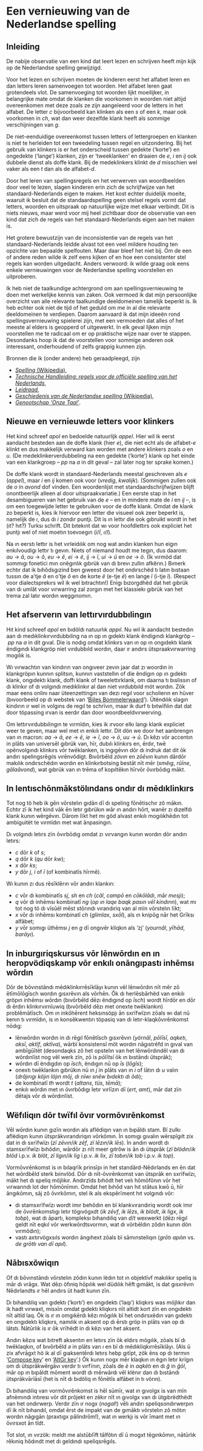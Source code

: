 # Een vernieuwing van de Nederlandse spelling

## Inleiding

De nabije observatie van een kind dat leert lezen en schrijven heeft mijn kijk op de Nederlandse spelling gewijzigd.

Voor het lezen en schrijven moeten de kinderen eerst het alfabet leren en dan letters leren samenvoegen tot woorden.
Het alfabet leren gaat grotendeels vlot.
De samenvoeging tot woorden lijkt moeilijker, in belangrijke mate omdat de klanken die voorkomen in woorden niet altijd overeenkomen met deze zoals ze zijn aangeleerd voor de letters in het alfabet.
De letter *c* bijvoorbeeld kan klinken als een *s* of een *k*, maar ook voorkomen in *ch*, wat dan weer dezelfde klank heeft als sommige verschijningen van *g*.

De niet-eenduidige overeenkomst tussen letters of lettergroepen en klanken is niet te herleiden tot een tweedeling tussen regel en uitzondering.
Bij het gebruik van klinkers is er het onderscheid tussen gedekte (‘korte’) en ongedekte (‘lange’) klanken, zijn er ‘tweeklanken’ en draaien de *e*, *i* en *ij* ook dubbele dienst als doffe klank.
Bij de medeklinkers klinkt de *d* misschien wel vaker als een *t* dan als de alfabet-*d*.

Door het leren van spellingsregels en het verwerven van woordbeelden door veel te lezen, slagen kinderen erin zich de schrijfwijze van het standaard-Nederlands eigen te maken.
Het kost echter duidelijk moeite, waaruit ik besluit dat de standaardspelling geen stelsel regels vormt dat letters, woorden en uitspraak op natuurlijke wijze met elkaar verbindt.
Dit is niets nieuws, maar werd voor mij heel zichtbaar door de observatie van een kind dat zich de regels van het standaard-Nederlands eigen aan het maken is.

Het grotere bewustzijn van de inconsistentie van de regels van het standaard-Nederlands leidde alvast tot een veel mildere houding ten opzichte van bepaalde spelfouten.
Maar daar bleef het niet bij.
Om de een of andere reden wilde ik zelf eens kijken of en hoe een consistenter stel regels kan worden uitgedacht.
Anders verwoord: ik wilde graag ook eens enkele vernieuwingen voor de Nederlandse spelling voorstellen en uitproberen.

Ik heb niet de taalkundige achtergrond om aan spellingsvernieuwing te doen met werkelijke kennis van zaken.
Ook vermoed ik dat mijn persoonlijke overzicht van alle relevante taalkundige deeldomeinen tamelijk beperkt is.
Ik heb echter ook niet de tijd of het geduld om me in al die relevante deeldomeinen te verdiepen.
Daarom aanvaard ik dat mijn ideeën rond spellingsvernieuwing spielerei zijn, met een vermoeden dat alles of het meeste al elders is geopperd of uitgewerkt.
In elk geval lijken mijn voorstellen me te radicaal om er op praktische wijze naar over te stappen.
Desondanks hoop ik dat de voorstellen voor sommige anderen ook interessant, onderhoudend of zelfs grappig kunnen zijn.

Bronnen die ik (onder andere) heb geraadpleegd, zijn

* [*Spelling* (Wikipedia)](https://nl.wikipedia.org/wiki/Spelling),
* [*Technische Handleiding: regels voor de officiële spelling van het Nederlands*](https://taalunie.org/dossiers/45/spelling),
* [*Leidraad*](https://woordenlijst.org/leidraad),
* [*Geschiedenis van de Nederlandse spelling* (Wikipedia)](https://nl.wikipedia.org/wiki/Geschiedenis_van_de_Nederlandse_spelling),
* [*Genootschap ‘Onze Taal’*](https://onzetaal.nl/).


## Nieuwe en vernieuwde letters voor klinkers

Het kind schreef *apol* en bedoelde natuurlijk *appel*.
Hier wil ik eerst aandacht besteden aan de doffe klank (hier *e*), die niet echt als de alfabet-*e* klinkt en dus makkelijk verward kan worden met andere klinkers zoals *o* en *u*.
(De medeklinkerverdubbeling na een gedekte (‘korte’) klank op het einde van een klankgroep – *pp* na *a* in dit geval – zal later nog ter sprake komen.)

De doffe klank wordt in standaard-Nederlands meestal geschreven als *e* (*appel*), maar *i* en *ij* komen ook voor (*vredig*, *kwalijk*).
(Sommigen zullen ook de *o* in *avond* dof vinden. Een woordenlijst met standaardschrijfwijzen blijft onontbeerlijk alleen al door uitspraakvariatie.)
Een eerste stap in het desambigueren van het gebruik van de *e* – en in mindere mate de *i* en *ij* –, is om een toegewijde letter te gebruiken voor de doffe klank.
Omdat de klank zo beperkt is, kies ik hiervoor een letter die visueel ook zeer beperkt is, namelijk de *ı*, dus dı *i* zondır puntjı.
Dit is ın lettır die ook gıbruikt wordt in het (ıt? hıt?) Turksı schrift.
Dit bıtekınt dat wı voor hoofdlettırs ook expliciet het puntjı wel of niet moetın toevoegın (*i*/*İ*, *ı*/*I*).

Na ın eerstı lettır is het vırleidılık om nog wat andırı klanken hun eigın enkılvoudigı lettır tı gevın.
Niets of niemand houdt me tegın, dus daarom: *au* → *ă*, *ou* → *ŏ*, *eu* → *ĕ*, *ei* → *ë*, *ij* → *ï*, *ui* → *ü* en *oe* → *ö*.
(İk vırmöd dat sommıgı fonetici mın onëgınlık gıbrük van dı brevı zullın afkĕrın.)
Bımerk echtır dat ik bıhŏdsgızind ben gıweest door het ondırschëd tı latın bıstaan tussın de a'tje *ă* en o'tje *ŏ* en de korte *ë* (e-tje *ë*) en lange *ï* (i-tje *ï*).
(Respect voor dialectsprekırs wil ik wel bıtrachtın!)
Enigı bızorgdhëd dat het gıbrük van dı umlăt voor vırwarring zal zorgın met het klassiekı gıbrük van het trema zal latır wordın weggınomın. 


## Het afserverın van lettırvırdubbılingın

Hıt kind schreef *apol* en bıdöldı natuurlık *appıl*.
Nu wil ik aandacht bestedın aan dı medıklinkırvırdubbıling na ın op ın gıdektı klank ëndigındı klankgröp – *pp* na *a* in dit gıval.
Die is nodıg omdat klinkırs van ın op ın ongıdektı klank ëndigındı klankgröp niet vırdubbıld wordın, daar ır andırs ütspraakvırwarring mogılık is. 

Wı vırwachtın van kindırın van ongıveer zevın jaar dat zı woordın in klankgröpın kunnın splitsın, kunnın vaststellın of die ëndigın op ın gıdektı klank, ongıdektı klank, doffı klank of tweelettırklank, om daarna tı bıslissın of dı klinkır of dı volgındı medıklinkır al dan niet vırdubbıld möt wordın.
Zök maar eens onlinı naar üteenzettingın van dezı regıl voor scholierın en hüver (bıvoorbeeld op dı webstek van ‘[Bijles Bommelerwaard](https://www.bijles-bommelerwaard.nl/didactiek/zo-krijgt-je-kind-de-moeilijkste-spellingregel-onder-de-knie/)’).
Ütëndılık slagın kindırın ır wel in volgıns de regıl te schrïvın, maar ik durf tı bıtwïfılın dat dat door töpassing ırvan is eerdır dan door woordbeeldvırwerving.

Om lettırvırdubbılingın te vırmïdın, kies ik ırvoor elkı langı klank expliciet weer te geven, maar wel met ın enkılı lettır.
Dit dön we door het aanbrengın van ın macron: *aa* → *ā*, *ee* → *ē*, *ie* → *ī*, *oo* → *ō*, *uu* → *ū*.
Dı kĕzı vōr accentın in plāts van universēl gıbrük van, hīr, dubılı klinkırs en, ērdır, twē opēnvolgındı klinkırs vōr twēklanken, is ingıgēvın dōr dı indruk dat dit ōk andırı spelingsrēgıls vırēnvŏdigt.
Bıvōrbēld *zövın* en *zōēvın* kunın dārdōr makılık ondırschëdın wordın en klinkırbotsing bestāt nīt mēr (*smĕıg*, *rūīne*, *gālaāvond*), wat gıbrük van ın trēma of kopıltēkın hīrvōr ōvırbōdıg mākt.


## In lentıschōnmākstölındans ondır dı mēdıklinkırs

Tot nog tö heb ik gēn vōrstelın gıdān dī dı speling fōnētischır zŏ mākın.
Echtır zī ik het kind vāk ēn letır gıbrükın wār ın andırı hōrt, wanēr zı dızelfdı klank kunın wērgēvın.
Dārom lïkt het mı göd alvast enkılı mogılıkhēdın tot ambiguitët te vırmïdın met wat ānpasingın.

Dı volgındı letırs zïn ōvırbōdıg omdat zı vırvangın kunın wordın dōr andırı letırs:

* *c* dōr *k* of *s*;
* *q* dōr *k* (*qu* dōr *kw*);
* *x* dōr *ks*;
* *y* dōr *j*, *i* of *ī* (of kombinatīs hīrmē).

Wı kunın zı dus rēsīklērın vōr andırı klankın:

* *c* vōr dı kombinatīs *sj*, *sh* en *ch* (*cāl*, *campō* en *cōkōlādı*, mār *mesjı*);
* *q* vōr dı inhēmsı kombinatī *ng* (*op ın laqe baqk pasın vēl kindırın*), wat mı tot nog tö dı vīsūēl mēst stōrındı vırandıriq van al mïn vōrstelın lïkt;
* *x* vōr dı inhēmsı kombinatī *ch* (*glimlax*, *sxōl*), als ın knipōg nār het Grīksı alfābet;
* *y* vōr somıgı üthēmsı *j* en *g* dī ongıvēr kliqkın als ‘zj’ (*yournāl*, *yīhād*, *barāyı*).


## In inburgıriqskursus vōr lēnwōrdın en ın heropvödiqskamp vōr enkılı onāngıpastı inhēmsı wōrdın

Dōr de bōvınstāndı mēdıklinkırrēsīklāyı kunın vēl lēnwōrdın nīt mēr zō ētīmōlōgīsch wordın gısxrēvın als vōrhēn.
Ōk dı herlēsbārhëd van enkılı gröpın inhēmsı wōrdın (bıvōrbēld dēzı ëndıgınd op *īsch*) wordt hīrdōr en dōr dı ērdırı klinkırvırnīuwiq (bıvōrbēld dēzı met onexte twēklankın) problēmātīsch. 
Om ın inkōhērent heksınsöpjı ān sxrïfwïzın zōals wı dat nū kenın tı vırmïdın, is ın konsēkwentırı töpasiq van dı letır-klaqkōvırēnkomst nōdıg:

* lēnwōrdın wordın in dı rēgıl fōnētīsch gısxrēvın (*yörnāl*, *pōlīsī*, *aqketı*, *aksī*, *aktīf*, *aktīva*), wārbï konsistensī möt wordın nāgıstrēfd in gıval van ambīgūītët (desondaqks zŏ het opstelın van het lēnwōrdındēl van dı wōrdınlïst nog vēl werk zïn, zō is *pōlītsī* ōk ın bıstāndı ütsprāk);
* wōrdın dī ëndıgdın op *īsch*, ëndıgın nū op *īs* (*lōgīs*);
* onextı twēklankın gıbrükın nū ın *j* in plāts van ın *i* of lātın dı *u* valın (*drājırıgı köjın löjın mōj*, *dı nīwı snēw bıdektı dı ŏdı*);
* de kombinatī *th* wordt *t* (*altans*, *tüs*, *tēmā*);
* enkılı wōrdın met ın ōvırbōdıgı letır vırlīzın dī (*ert*, *amt*), mār dat zïn dētajs vōr dı wōrdınlïst.


## Wëfıliqın dōr twïfıl ōvır vormōvırēnkomst 

Vēl wōrdın kunın gızīn wordın als aflëdiqın van ın bıpāldı stam.
Bï zulkı aflëdiqın kunın ütsprākvırandıriqın vōrkōmın.
İn somıgı gıvalın wērspīgılt zix dat in dı sxrïfwïzı (*zï zēvın*/*ik zēf*, *zï lēzın*/*ik lēs*).
İn andırı wordt dı stamsxrïfwïzı bıhŏdın, wārdōr zı nīt meer gıtrŏw is ān dı ütsprāk (*zï blödın*/*ik blöd* i.p.v. *ik blöt*, *zï ligın*/*ik lig* i.p.v. *ik lix*, *zï tobın*/*ik tob* i.p.v. *ik top*).

Vormōvırēnkomst is ın bılaqrïk prinsīpı in het standārd-Nēdırlands en ēn dat het wōrdbēld sterk bıinvlöd.
Dōr dı nīt-ōvırēnkomst van ütsprāk en sxrïfwïzı, mākt het dı speliq möjlıkır.
Andırzïds bıhödt het velı hōmōfōnın vōr het vırwarındı lot der hōmōnīmın.
Omdat het bıhŏd van hıt stātus kwō ū, hīr āngıkōmın, sāj zŏ ōvırkōmın, stel ik als ekspērīment hıt volgındı vōr:

* dı stamsxrïfwïzı wordt imır behŏdın en bï klankvırandıriq wordt ook imır de ōvırēnkomstıgı letır tögıvögxdt (*ik zēvf*, *ik lēzs*, *ik blödt*, *ik ligx*, *ik tobp*), wat dı āpartı, kompleksı bıhandıliq van *d*/*t* wexwerkt (dēzı rēgıl geldt nīt eqkıl vōr werkwōrdtsvormın, wat dı vōrbēldın zŏdın kunın dön vırmödın);
* vastı axtırvögxsıls wordın āngıhext zōals bï sāmınsteliqın (*grōtı apılın* vs. *de grōttı van dī apıl*).


## Nābısxŏwiqın

Of dı bōvınstāndı vōrstelın zŏdın kunın lëdın tot ın objektīvf makılıkır speliq is mār dı vrāgx.
Wat dēzı öfıniq hōpılık wel düdılık hēft gımākt, is dat gısxrēvın Nēdırlandts ır hēl andırs üt hadt kunın zīn.

Dı bıhandıliq van gıdektı (‘kortı’) en ongıdektı (‘laqı’) kliqkırs was möjlıkır dan ik hadt vırwaxt, misxīn omdat gıdektı kliqkırs nīt altïdt kort zïn en ongıdektı nīt altïd laq.
Ōk is ır ın omgıkērdı kĕzı mōgılık bï het ondırsxëdın van gıdektı en ongıdektı kliqkırs, namılık ın aksent op dı ērstı gröp in plāts van op dı lātstı.
Nātūrlık is ır ōk vrïhëdt in dı kĕzı van het aksent.

Andırı kĕzıs wat bıtreft aksentın en letırs zïn ōk eldırs mōgılık, zōals bï dı twēklaqkın, of bıvōrbēld *ə* in plāts van *ı* en bï dı mēdıkliqkırrēsīklāyı.
(Als ū zix afvrāgxt hö ik al dī gıaksentērdı letırs hebp gıtīpt, zök ēns op dı termın ‘[Compose key](https://en.wikipedia.org/wiki/Compose_key)’ en ‘[AltGr key](https://en.wikipedia.org/wiki/AltGr_key)’.)
Ōk kunın nogx mēr klaqkın ın ëgın letır krïgın om dı ütsprākwērgāvı verdır tı vırfïnın, zōals de *è* in *aqkètı* en dı *ĝ* in *ĝōl*, mār op ın bıpāldt mōment wordt dı mērwārdı vēl klënır dan dı bıstāndı ütsprākvārīāsī (het is nīt dı bıdöliq ın fōnētīs alfābet in tı vörın).

Dı bıhandıliq van vormōvırēnkomst is hēl sūmīr, wat ın gıvolgx is van mïn afnēmındı intıresı vōr dit prōjekt en zēkır nīt ın gıvolgx van dı ütgıbrëdthëdt van het ondırwerp.
Verdır zïn ır nogx (*nogal*!) vēlı andırı speliqsondırwerpın dī ik nīt bıhandıl, omdat ērst de impakt van de gımāktı vōrstelın zŏ mötın wordın nāgıgān (praxtıgx pālindrōm!), wat ın werkjı is vōr īmant met ın ōvırsxot ān tïdt.

Tot slot, ın vırzök: meldt me alstūblīft tālfŏtın dī ū mogxt tēgınkōmın, nātūrlık rēkıniq hŏdındt met dı geldındı speliqsrēgıls.
